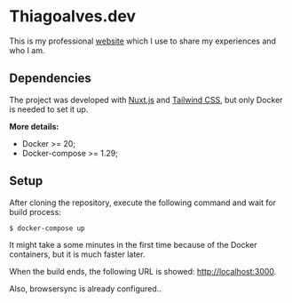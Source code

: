 # Thiagoalves.dev

This is my professional [website](https://thiagoalves.dev) which I use to share my experiences and who I am.

## Dependencies

The project was developed with [Nuxt.js](http://nuxt.com) and [Tailwind CSS](https://tailwindcss.com), but only
Docker is needed to set it up.

**More details:**

- Docker >= 20;
- Docker-compose >= 1.29;

## Setup

After cloning the repository, execute the following command and wait for build process:

 ```shell script
$ docker-compose up
```

It might take a some minutes in the first time because of the Docker containers, but it is much faster later.

When the build ends, the following URL is showed: [http://localhost:3000](http://localhost:3000).

Also, browsersync is already configured..
